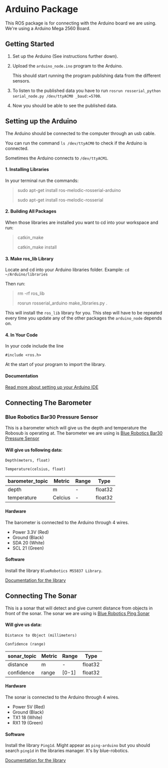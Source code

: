 # Arduino Package
This ROS package is for connecting with the Arduino board we are using. We're using a Arduino Mega 2560 Board.

## Getting Started
1. Set up the Arduino (See instructions further down).
2. Upload the `arduino_node.ino` program to the Arduino.

    This should start running the program publishing data from the different sensors.
3. To listen to the published data you have to run `rosrun rosserial_python serial_node.py /dev/ttyACM0 _baud:=5700`.
4. Now you should be able to see the published data.


## Setting up the Arduino

The Arduino should be connected to the computer through an usb cable.

You can run the command `ls /dev/ttyACM0` to check if the Arduino is connected.

Sometimes the Arduino connects to `/dev/ttyACM1`.

#### 1. Installing Libraries
In your terminal run the commands:

> sudo apt-get install ros-melodic-rosserial-arduino
>
> sudo apt-get install ros-melodic-rosserial

#### 2. Building All Packages
When those libraries are installed you want to cd into your workspace and run:

> catkin_make
>
> catkin_make install

#### 3. Make ros_lib Library
Locate and cd into your Arduino libraries folder. Example: `cd ~/Arduino/libraries`

Then run:  

> rm -rf ros_lib
>
> rosrun rosserial_arduino make_libraries.py .

This will install the  `ros_lib` library for you. This step will have to be repeated every time you update any of the other packages the `arduino_node` depends on.

#### 4. In Your Code
In your code include the line

    #include <ros.h>

At the start of your program to import the library.



#### Documentation  
[Read more about setting up your Arduino IDE](http://wiki.ros.org/rosserial_arduino/Tutorials/Arduino%20IDE%20Setup)

## Connecting The Barometer
### Blue Robotics Bar30 Pressure Sensor
This is a barometer which will give us the depth and temperature the Robosub is operating at. The barometer we are using is [Blue Robotics Bar30 Pressure Sensor](https://github.com/bluerobotics/Bar30-Pressure-Sensor)

#### Will give us following data:

`Depth(meters, float)`

`Temperature(celsius, float)`

| barometer_topic                   | Metric      | Range       | Type      |
| ----------------------------------| ----------- |-----------  | ----------|
| depth                             | m           | -           | float32   |
| temperature                       | Celcius     | -           | float32   |

#### Hardware
The barometer is connected to the Arduino through 4 wires.

- Power 3.3V (Red)
- Ground (Black)
- SDA 20 (White)
- SCL 21 (Green)


#### Software
Install the library `BlueRobotics MS5837 Library`.

[Documentation for the library](https://github.com/bluerobotics/BlueRobotics_MS5837_Library)

## Connecting The Sonar
This is a sonar that will detect and give current distance from objects in front of the sonar. The sonar we are using is [Blue Robotics Ping Sonar](https://bluerobotics.com/store/sensors-sonars-cameras/sonar/ping-sonar-r2-rp/)

#### Will give us data:

`Distance to Object (millimeters)`

`Confidence (range)`

| sonar_topic                       | Metric      | Range       | Type      |
| ----------------------------------| ----------- |-----------  | ----------|
| distance                          | m           | -           | float32   |
| confidence                        | range       |[0-1]        | float32   |

#### Hardware
The sonar is connected to the Arduino through 4 wires.

- Power 5V (Red)
- Ground (Black)
- TX1 18 (White)
- RX1 19 (Green)

#### Software
Install the library `Ping1d`. Might appear as `ping-arduino` but you should search `ping1d` in the libraries manager. It's by blue-robotics.

[Documentation for the library](https://github.com/bluerobotics/ping-arduino)
